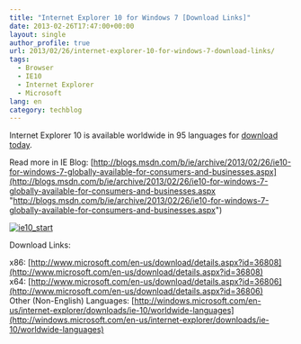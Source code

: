 ```yaml
---
title: "Internet Explorer 10 for Windows 7 [Download Links]"
date: 2013-02-26T17:47:00+00:00
layout: single
author_profile: true
url: 2013/02/26/internet-explorer-10-for-windows-7-download-links/
tags:
  - Browser
  - IE10
  - Internet Explorer
  - Microsoft
lang: en
category: techblog
---
```

Internet Explorer 10 is available worldwide in 95 languages for [download today](http://windows.microsoft.com/ie).

Read more in IE Blog: [http://blogs.msdn.com/b/ie/archive/2013/02/26/ie10-for-windows-7-globally-available-for-consumers-and-businesses.aspx](http://blogs.msdn.com/b/ie/archive/2013/02/26/ie10-for-windows-7-globally-available-for-consumers-and-businesses.aspx "http://blogs.msdn.com/b/ie/archive/2013/02/26/ie10-for-windows-7-globally-available-for-consumers-and-businesses.aspx")

[![ie10_start](http://lh4.ggpht.com/-HyOGfB5SeNs/USzuKSS2pxI/AAAAAAAAH2M/Qaip3m-Hmdc/ie10_start_thumb%25255B2%25255D.png?imgmax=800 "ie10_start")](http://lh3.ggpht.com/-0Zw4c__hQg0/USzuF3r_QYI/AAAAAAAAH2E/hCpB-sg--UA/s1600-h/ie10_start%25255B4%25255D.png)

Download Links:

x86: [http://www.microsoft.com/en-us/download/details.aspx?id=36808](http://www.microsoft.com/en-us/download/details.aspx?id=36808)  
x64: [http://www.microsoft.com/en-us/download/details.aspx?id=36806](http://www.microsoft.com/en-us/download/details.aspx?id=36806)  
Other (Non-English) Languages: [http://windows.microsoft.com/en-us/internet-explorer/downloads/ie-10/worldwide-languages](http://windows.microsoft.com/en-us/internet-explorer/downloads/ie-10/worldwide-languages)